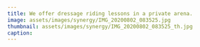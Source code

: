 ```yaml
---
title: We offer dressage riding lessons in a private arena.
image: assets/images/synergy/IMG_20200802_083525.jpg
thumbnail: assets/images/synergy/IMG_20200802_083525_th.jpg
caption: 
---
```

